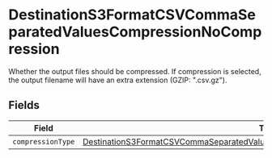 # DestinationS3FormatCSVCommaSeparatedValuesCompressionNoCompression

Whether the output files should be compressed. If compression is selected, the output filename will have an extra extension (GZIP: ".csv.gz").


## Fields

| Field                                                                                                                                                                                         | Type                                                                                                                                                                                          | Required                                                                                                                                                                                      | Description                                                                                                                                                                                   |
| --------------------------------------------------------------------------------------------------------------------------------------------------------------------------------------------- | --------------------------------------------------------------------------------------------------------------------------------------------------------------------------------------------- | --------------------------------------------------------------------------------------------------------------------------------------------------------------------------------------------- | --------------------------------------------------------------------------------------------------------------------------------------------------------------------------------------------- |
| `compressionType`                                                                                                                                                                             | [DestinationS3FormatCSVCommaSeparatedValuesCompressionNoCompressionCompressionType](../../models/shared/DestinationS3FormatCSVCommaSeparatedValuesCompressionNoCompressionCompressionType.md) | :heavy_minus_sign:                                                                                                                                                                            | N/A                                                                                                                                                                                           |